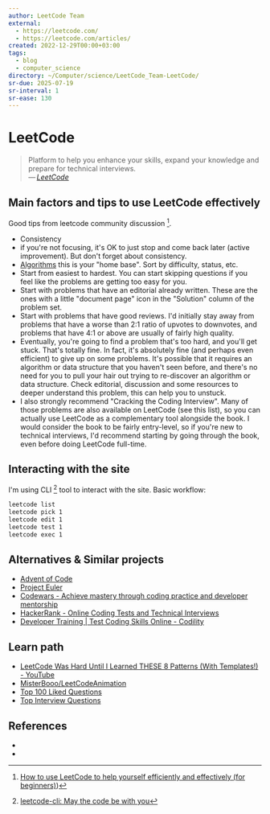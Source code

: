 ```yaml
---
author: LeetCode Team
external:
  - https://leetcode.com/
  - https://leetcode.com/articles/
created: 2022-12-29T00:00+03:00
tags:
  - blog
  - computer_science
directory: ~/Computer/science/LeetCode_Team-LeetCode/
sr-due: 2025-07-19
sr-interval: 1
sr-ease: 130
---
```


# LeetCode

> Platform to help you enhance your skills, expand your knowledge and prepare
> for technical interviews.\
> — <cite>[LeetCode](https://leetcode.com/)</cite>

## Main factors and tips to use LeetCode effectively

Good tips from leetcode community discussion [^1].

- Consistency
- if you're not focusing, it's OK to just stop and come back later (active
  improvement). But don't forget about consistency.
- [Algorithms](https://leetcode.com/problemset/algorithms/) this is your "home
  base". Sort by difficulty, status, etc.
- Start from easiest to hardest. You can start skipping questions if you feel
  like the problems are getting too easy for you.
- Start with problems that have an editorial already written. These are the ones
  with a little "document page" icon in the "Solution" column of the problem
  set.
- Start with problems that have good reviews. I'd initially stay away from
  problems that have a worse than 2:1 ratio of upvotes to downvotes, and
  problems that have 4:1 or above are usually of fairly high quality.
- Eventually, you're going to find a problem that's too hard, and you'll get
  stuck. That's totally fine. In fact, it's absolutely fine (and perhaps even
  efficient) to give up on some problems. It's possible that it requires an
  algorithm or data structure that you haven't seen before, and there's no need
  for you to pull your hair out trying to re-discover an algorithm or data
  structure. Check editorial, discussion and some resources to deeper understand
  this problem, this can help you to unstuck.
- I also strongly recommend "Cracking the Coding Interview". Many of those
  problems are also available on LeetCode (see this list), so you can actually
  use LeetCode as a complementary tool alongside the book. I would consider the
  book to be fairly entry-level, so if you're new to technical interviews, I'd
  recommend starting by going through the book, even before doing LeetCode
  full-time.

## Interacting with the site

I'm using CLI [^2] tool to interact with the site. Basic workflow:

```sh
leetcode list
leetcode pick 1
leetcode edit 1
leetcode test 1
leetcode exec 1
```

## Alternatives & Similar projects

- [Advent of Code](https://adventofcode.com/)
- [Project Euler](https://projecteuler.net/)
- [Codewars - Achieve mastery through coding practice and developer mentorship](https://www.codewars.com/)
- [HackerRank - Online Coding Tests and Technical Interviews](https://www.hackerrank.com/)
- [Developer Training | Test Coding Skills Online - Codility](https://app.codility.com/programmers/)

## Learn path

- [LeetCode Was Hard Until I Learned THESE 8 Patterns (With Templates!) - YouTube](https://www.youtube.com/watch?app=desktop&v=RYT08CaYq6A)
- [MisterBooo/LeetCodeAnimation](https://github.com/MisterBooo/LeetCodeAnimation)
- [Top 100 Liked Questions](https://leetcode.com/problemset/all/?listId=79h8rn6&page=1)
- [Top Interview Questions](https://leetcode.com/problemset/all/?page=1&listId=wpwgkgt)

## References

- [^1]: [How to use LeetCode to help yourself efficiently and effectively (for beginners)](https://leetcode.com/discuss/career/450215/How-to-use-LeetCode-to-help-yourself-efficiently-and-effectively-\(for-beginners\)))
- [^2]: [leetcode-cli: May the code be with you](https://github.com/clearloop/leetcode-cli)
